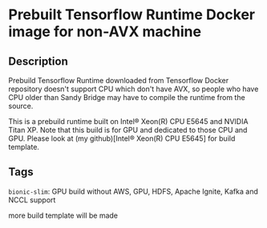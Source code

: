 # Prebuilt Tensorflow Runtime Docker image for non-AVX machine

## Description
Prebuild Tensorflow Runtime downloaded from Tensorflow Docker repository doesn't support CPU which don't have 
AVX, so people who have CPU older than Sandy Bridge may have to compile the runtime from the source.

This is a prebuild runtime built on Intel® Xeon(R) CPU E5645 and NVIDIA Titan XP. Note that this build is for GPU
and dedicated to those CPU and GPU. Please look at (my github)[Intel® Xeon(R) CPU E5645] for build template. 

## Tags
`bionic-slim`: GPU build without AWS, GPU, HDFS, Apache Ignite, Kafka and NCCL support

more build template will be made
